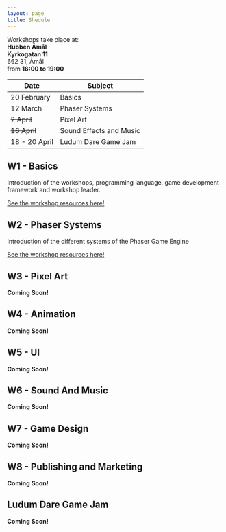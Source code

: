 ```yaml
---
layout: page
title: Shedule
---
```


<div class="panel panel-default">
  <div class="panel-body">
    Workshops take place at: <br>
    <div class="well">
        <b>Hubben Åmål</b> <br>
        <b>Kyrkogatan 11</b> <br>
        662 31, Åmål <br>
    </div>
    from <b>16:00 to 19:00</b>
  </div>
</div>


| Date          | Subject                 |
| ------------- | ----------------------- |
| 20 February   | Basics                  |
| 12 March      | Phaser Systems          |
| ~~2 April~~   | Pixel Art               |
| ~~16 April~~  | Sound Effects and Music |
| 18 - 20 April | Ludum Dare Game Jam     |

## W1 - Basics
Introduction of the workshops, programming language, game development framework and workshop leader. 

[See the workshop resources here!](workshops/w1/index.md)
## W2 - Phaser Systems
Introduction of the different systems of the Phaser Game Engine

[See the workshop resources here!](workshops/w2/index.md)
## W3 - Pixel Art
**Coming Soon!**
## W4 - Animation
**Coming Soon!**
## W5 - UI
**Coming Soon!**
## W6 - Sound And Music
**Coming Soon!**
## W7 - Game Design
**Coming Soon!**
## W8 - Publishing and Marketing
**Coming Soon!**
## Ludum Dare Game Jam
**Coming Soon!**
